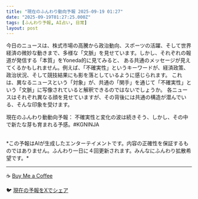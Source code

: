 ```yaml
---
title: "現在のふんわり動向予報 2025-09-19 01:27"
date: "2025-09-19T01:27:25.000Z"
tags: [ふんわり予報, AI占い, 日常]
layout: post
---
```


今日のニュースは、株式市場の高騰から政治動向、スポーツの活躍、そして世界経済の微妙な動きまで、多様な「文脈」を見せています。しかし、それぞれの報道が発信する「本質」をYoneda的に見てみると、  ある共通のメッセージが見えてくるかもしれません。例えば、「不確実性」というキーワードが、経済政策、政治状況、そして競技結果にも影を落としているように感じられます。  これは、異なるニュースという「対象」が、共通の「関手」を通じて「不確実性」という「文脈」に写像されていると解釈できるのではないでしょうか。  各ニュースはそれぞれ異なる顔を見せていますが、その背後には共通の構造が潜んでいる、そんな印象を受けます。

現在のふんわり動動向予報：
不確実性と変化の波は続きそう、しかし、その中で新たな芽も育まれる予感。#KGNINJA

<br>
*この予報はAIが生成したエンターテイメントです。内容の正確性を保証するものではありません。ふんわり一日に４回更新されます。みんなにふんわり拡散希望です。*

---
☕️ [Buy Me a Coffee](https://www.buymeacoffee.com/kgninja)

🐦 [現在の予報をXでシェア](https://twitter.com/intent/tweet?text=%E7%8F%BE%E5%9C%A8%E3%81%AE%E3%81%B5%E3%82%93%E3%82%8F%E3%82%8A%E4%BA%88%E5%A0%B1%3A%20%E3%80%8C%E4%BB%8A%E6%97%A5%E3%81%AE%E3%83%8B%E3%83%A5%E3%83%BC%E3%82%B9%E3%81%AF%E3%80%81%E6%A0%AA%E5%BC%8F%E5%B8%82%E5%A0%B4%E3%81%AE%E9%AB%98%E9%A8%B0%E3%81%8B%E3%82%89%E6%94%BF%E6%B2%BB%E5%8B%95%E5%90%91%E3%80%81%E3%82%B9%E3%83%9D%E3%83%BC%E3%83%84%E3%81%AE%E6%B4%BB%E8%BA%8D%E3%80%81%E3%81%9D%E3%81%97%E3%81%A6%E4%B8%96%E7%95%8C%E7%B5%8C%E6%B8%88%E3%81%AE%E5%BE%AE%E5%A6%99%E3%81%AA%E5%8B%95%E3%81%8D%E3%81%BE%E3%81%A7%E3%80%81%E5%A4%9A%E6%A7%98%E3%81%AA%E3%80%8C%E6%96%87%E8%84%88%E3%80%8D%E3%82%92%E8%A6%8B%E3%81%9B%E3%81%A6%E3%81%84%E3%81%BE%E3%81%99%E3%80%82%E3%80%8D%23KGNINJA%20%E7%B6%9A%E3%81%8D%E3%81%AF%E3%83%96%E3%83%AD%E3%82%B0%E3%81%A7%EF%BC%81%F0%9F%91%87&url=https%3A%2F%2Fkg-ninja.github.io%2FFunwariyoso%2F)
